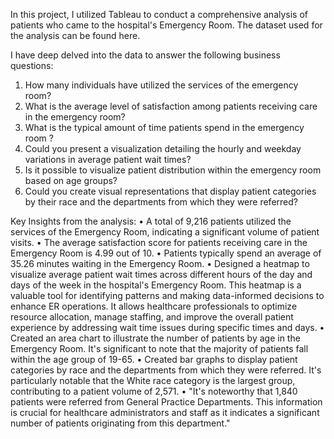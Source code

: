 In this project, I utilized Tableau to conduct a comprehensive analysis of patients who came to the hospital's Emergency Room. The dataset used for the analysis can be found here.


I have deep delved into the data to answer the following business questions:
1.	How many individuals have utilized the services of the emergency room?
2.	What is the average level of satisfaction among patients receiving care in the emergency room?
3.	What is the typical amount of time patients spend in the emergency room ?
4.	Could you present a visualization detailing the hourly and weekday variations in average patient wait times? 
5.	Is it possible to visualize patient distribution within the emergency room based on age groups? 
6.	Could you create visual representations that display patient categories by their race and the departments from which they were referred?


Key Insights from the analysis:
•	A total of 9,216 patients utilized the services of the Emergency Room, indicating a significant volume of patient visits.
•	The average satisfaction score for patients receiving care in the Emergency Room is 4.99 out of 10.
•	Patients typically spend an average of 35.26 minutes waiting in the Emergency Room.
•	Designed a heatmap to visualize average patient wait times across different hours of the day and days of the week in the hospital's Emergency Room. This heatmap is a valuable tool for identifying patterns and making data-informed decisions to enhance ER operations. It allows healthcare professionals to optimize resource allocation, manage staffing, and improve the overall patient experience by addressing wait time issues during specific times and days.
•	Created an area chart to illustrate the number of patients by age in the Emergency Room. It's significant to note that the majority of patients fall within the age group of 19-65.
•	Created bar graphs to display patient categories by race and the departments from which they were referred. It's particularly notable that the White race category is the largest group, contributing to a patient volume of 2,571.
•	"It's noteworthy that 1,840 patients were referred from General Practice Departments. This information is crucial for healthcare administrators and staff as it indicates a significant number of patients originating from this department."
